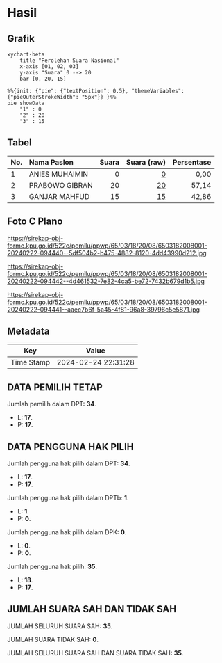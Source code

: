 # Hasil

## Grafik

```mermaid
xychart-beta
    title "Perolehan Suara Nasional"
    x-axis [01, 02, 03]
    y-axis "Suara" 0 --> 20
    bar [0, 20, 15]
```

```mermaid
%%{init: {"pie": {"textPosition": 0.5}, "themeVariables": {"pieOuterStrokeWidth": "5px"}} }%%
pie showData
    "1" : 0
    "2" : 20
    "3" : 15
```

## Tabel

| No. | Nama Paslon    | Suara | Suara (raw) | Persentase |
|:--- |:-------------- | -----:| -----------:| ----------:|
| 1   | ANIES MUHAIMIN | 0     | [0][p-1]    | 0,00       |
| 2   | PRABOWO GIBRAN | 20    | [20][p-2]   | 57,14      |
| 3   | GANJAR MAHFUD  | 15    | [15][p-3]   | 42,86      |


[p-1]: https://github.com/gigit-pemilu/pemilu-2024/blob/main/pilpres/hitung-suara/sub/65-kalimantan-utara/sub/03-nunukan/sub/18-krayan-timur/sub/2008-long-umung/sub/001-tps/sub/paslon-1.txt
[p-2]: https://github.com/gigit-pemilu/pemilu-2024/blob/main/pilpres/hitung-suara/sub/65-kalimantan-utara/sub/03-nunukan/sub/18-krayan-timur/sub/2008-long-umung/sub/001-tps/sub/paslon-2.txt
[p-3]: https://github.com/gigit-pemilu/pemilu-2024/blob/main/pilpres/hitung-suara/sub/65-kalimantan-utara/sub/03-nunukan/sub/18-krayan-timur/sub/2008-long-umung/sub/001-tps/sub/paslon-3.txt

## Foto C Plano

https://sirekap-obj-formc.kpu.go.id/522c/pemilu/ppwp/65/03/18/20/08/6503182008001-20240222-094440--5df504b2-b475-4882-8120-4dd43990d212.jpg

https://sirekap-obj-formc.kpu.go.id/522c/pemilu/ppwp/65/03/18/20/08/6503182008001-20240222-094442--4d461532-7e82-4ca5-be72-7432b679d1b5.jpg

https://sirekap-obj-formc.kpu.go.id/522c/pemilu/ppwp/65/03/18/20/08/6503182008001-20240222-094441--aaec7b6f-5a45-4f81-96a8-39796c5e5871.jpg


## Metadata

| Key        | Value               |
| ---------- | ------------------- |
| Time Stamp | 2024-02-24 22:31:28 |


## DATA PEMILIH TETAP

Jumlah pemilih dalam DPT: **34**.
 * L: **17**.
 * P: **17**.

## DATA PENGGUNA HAK PILIH

Jumlah pengguna hak pilih dalam DPT: **34**.
 * L: **17**.
 * P: **17**.

Jumlah pengguna hak pilih dalam DPTb: **1**.
 * L: **1**.
 * P: **0**.

Jumlah pengguna hak pilih dalam DPK: **0**.
 * L: **0**.
 * P: **0**.

Jumlah pengguna hak pilih: **35**.
 * L: **18**.
 * P: **17**.

## JUMLAH SUARA SAH DAN TIDAK SAH

JUMLAH SELURUH SUARA SAH: **35**.

JUMLAH SUARA TIDAK SAH: **0**.

JUMLAH SELURUH SUARA SAH DAN SUARA TIDAK SAH: **35**.


